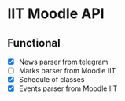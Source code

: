 # IIT Moodle API
## Functional
- [x] News parser from telegram
- [ ] Marks parser from Moodle IIT
- [x] Schedule of classes
- [x] Events parser from Moodle IIT